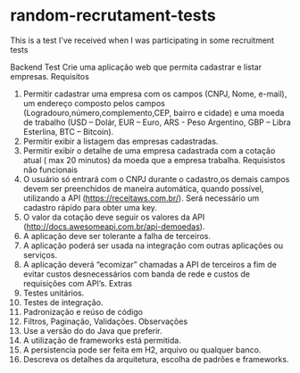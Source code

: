 # random-recrutament-tests
This is a test I've received when I was participating in some recruitment tests


Backend Test
Crie uma aplicação web que permita cadastrar e listar empresas.
Requisitos
1. Permitir cadastrar uma empresa com os campos (CNPJ, Nome, e-mail), um endereço
composto pelos campos (Logradouro,número,complemento,CEP, bairro e cidade) e uma
moeda de trabalho (USD – Dolár, EUR – Euro, ARS - Peso Argentino, GBP – Libra
Esterlina, BTC – Bitcoin).
2. Permitir exibir a listagem das empresas cadastradas.
3. Permitir exibir o detalhe de uma empresa cadastrada com a cotação atual ( max 20 minutos)
da moeda que a empresa trabalha.
Requisistos não funcionais
1. O usuário só entrará com o CNPJ durante o cadastro,os demais campos devem ser
preenchidos de maneira automática, quando possível, utilizando a API
(https://receitaws.com.br/). Será necessário um cadastro rápido para obter uma key.
2. O valor da cotação deve seguir os valores da API (http://docs.awesomeapi.com.br/api-demoedas).
3. A aplicação deve ser tolerante a falha de terceiros.
4. A aplicação poderá ser usada na integração com outras aplicações ou serviços.
5. A aplicação deverá “ecomizar” chamadas a API de terceiros a fim de evitar custos
desnecessários com banda de rede e custos de requisições com API’s.
Extras
1. Testes unitários.
2. Testes de integração.
3. Padronização e reúso de código
4. Filtros, Paginação, Validações.
Observações
1. Use a versão do do Java que preferir.
2. A utilização de frameworks está permitida.
3. A persistencia pode ser feita em H2, arquivo ou qualquer banco.
4. Descreva os detalhes da arquitetura, escolha de padrões e frameworks.
